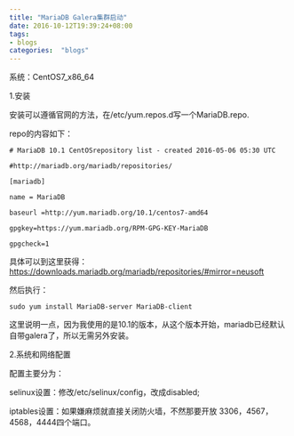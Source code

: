 ```yaml
---
title: "MariaDB Galera集群启动"
date: 2016-10-12T19:39:24+08:00
tags:
- blogs
categories:  "blogs" 
---
```




系统：CentOS7_x86_64 

1.安装 

安装可以遵循官网的方法，在/etc/yum.repos.d写一个MariaDB.repo. 

repo的内容如下： 

```text
# MariaDB 10.1 CentOSrepository list - created 2016-05-06 05:30 UTC 

#http://mariadb.org/mariadb/repositories/ 

[mariadb] 

name = MariaDB 

baseurl =http://yum.mariadb.org/10.1/centos7-amd64 

gpgkey=https://yum.mariadb.org/RPM-GPG-KEY-MariaDB

gpgcheck=1 
```

具体可以到这里获得：<https://downloads.mariadb.org/mariadb/repositories/#mirror=neusoft>

然后执行： 

```shell
sudo yum install MariaDB-server MariaDB-client
```

这里说明一点，因为我使用的是10.1的版本，从这个版本开始，mariadb已经默认自带galera了，所以无需另外安装。

2.系统和网络配置

配置主要分为： 

selinux设置：修改/etc/selinux/config，改成disabled; 

iptables设置：如果嫌麻烦就直接关闭防火墙，不然那要开放 3306，4567，4568，4444四个端口。 